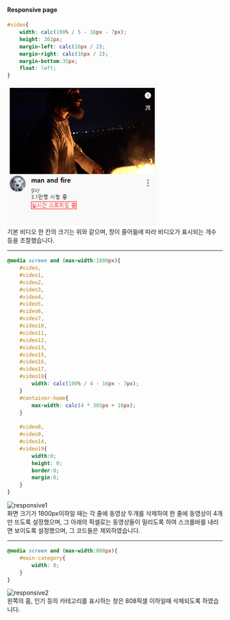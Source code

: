 #### Responsive page


```css
#video{
    width: calc(100% / 5 - 16px - 7px);
    height: 302px;
    margin-left: calc(16px / 2);
    margin-right: calc(16px / 2);
    margin-bottom:35px;
    float: left;
}
```
![responsive](/readmeimages/responsive1.PNG)  
기본 비디오 한 칸의 크기는 위와 같으며, 창이 줄어듦에 따라 비디오가 표시되는 개수 등을 조절했습니다.

---
```css
@media screen and (max-width:1800px){
    #video,
    #video1,
    #video2,
    #video3,
    #video4,
    #video5,
    #video6,
    #video7,
    #video10,
    #video11,
    #video12,
    #video13,
    #video15,
    #video16,
    #video17,
    #video18{
        width: calc(100% / 4 - 16px - 7px);
    }
    #container-home{
        max-width: calc(4 * 365px + 16px);
    }

    #video8,
    #video9,
    #video14,
    #video19{
        width:0;
        height: 0; 
        border:0;
        margin:0;
    }
}
```
![responsive1](/reademeimages/responsive3.PNG)  
화면 크기가 1800px이하일 때는 각 줄에 동영상 두개를 삭제하여 한 줄에 동영상이 4개만 뜨도록 설정했으며, 그 아래의 픽셀로는 동영상들이 밀리도록 하여 스크롤바를 내리면 보이도록 설정했으며, 그 코드들은 제외하였습니다.

---
```css
@media screen and (max-width:808px){
    #main-category{
        width: 0;
    }
}
```
![responsive2](/reademeimages/responsive2.PNG)  
왼쪽의 홈, 인기 등의 카테고리를 표시하는 창은 808픽셀 이하일때 삭제되도록 하였습니다.